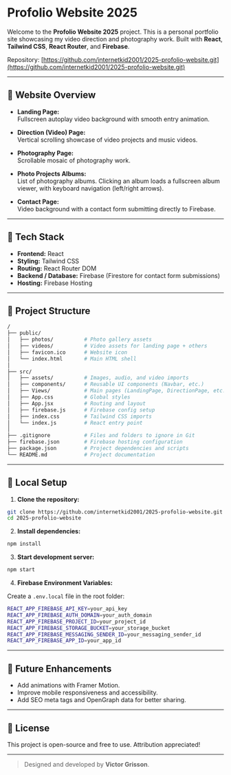 # Profolio Website 2025

Welcome to the **Profolio Website 2025** project. This is a personal portfolio site showcasing my video direction and photography work. Built with **React**, **Tailwind CSS**, **React Router**, and **Firebase**.

Repository: [https://github.com/internetkid2001/2025-profolio-website.git](https://github.com/internetkid2001/2025-profolio-website.git)

---

## 🔹 Website Overview

- **Landing Page:**  
  Fullscreen autoplay video background with smooth entry animation.

- **Direction (Video) Page:**  
  Vertical scrolling showcase of video projects and music videos.

- **Photography Page:**  
  Scrollable mosaic of photography work.

- **Photo Projects Albums:**  
  List of photography albums. Clicking an album loads a fullscreen album viewer, with keyboard navigation (left/right arrows).

- **Contact Page:**  
  Video background with a contact form submitting directly to Firebase.

---

## 🔹 Tech Stack

- **Frontend:** React
- **Styling:** Tailwind CSS
- **Routing:** React Router DOM
- **Backend / Database:** Firebase (Firestore for contact form submissions)
- **Hosting:** Firebase Hosting

---

## 🔹 Project Structure

```bash
/
├── public/
│   ├── photos/          # Photo gallery assets
│   ├── videos/          # Video assets for landing page + others
│   ├── favicon.ico      # Website icon
│   └── index.html       # Main HTML shell
│
├── src/
│   ├── assets/          # Images, audio, and video imports
│   ├── components/      # Reusable UI components (Navbar, etc.)
│   ├── Views/           # Main pages (LandingPage, DirectionPage, etc.)
│   ├── App.css          # Global styles
│   ├── App.jsx          # Routing and layout
│   ├── firebase.js      # Firebase config setup
│   ├── index.css        # Tailwind CSS imports
│   └── index.js         # React entry point
│
├── .gitignore           # Files and folders to ignore in Git
├── firebase.json        # Firebase hosting configuration
├── package.json         # Project dependencies and scripts
└── README.md            # Project documentation
```

---

## 🔹 Local Setup

1. **Clone the repository:**

```bash
git clone https://github.com/internetkid2001/2025-profolio-website.git
cd 2025-profolio-website
```

2. **Install dependencies:**

```bash
npm install
```

3. **Start development server:**

```bash
npm start
```

4. **Firebase Environment Variables:**

Create a `.env.local` file in the root folder:

```bash
REACT_APP_FIREBASE_API_KEY=your_api_key
REACT_APP_FIREBASE_AUTH_DOMAIN=your_auth_domain
REACT_APP_FIREBASE_PROJECT_ID=your_project_id
REACT_APP_FIREBASE_STORAGE_BUCKET=your_storage_bucket
REACT_APP_FIREBASE_MESSAGING_SENDER_ID=your_messaging_sender_id
REACT_APP_FIREBASE_APP_ID=your_app_id
```

---

## 🔹 Future Enhancements

- Add animations with Framer Motion.
- Improve mobile responsiveness and accessibility.
- Add SEO meta tags and OpenGraph data for better sharing.

---

## 🔹 License

This project is open-source and free to use. Attribution appreciated!

---

> Designed and developed by **Victor Grisson**.


